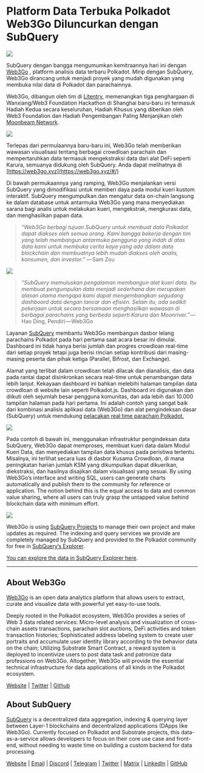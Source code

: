 # Platform Data Terbuka Polkadot Web3Go Diluncurkan dengan SubQuery

![](https://cdn-images-1.medium.com/max/800/1*LVZ_xKn_K5DlTSxqTr-2BA.png)

SubQuery dengan bangga mengumumkan kemitraannya hari ini dengan [Web3Go](https://www.web3go.xyz/) , platform analisis data terbaru Polkadot. Mirip dengan SubQuery, Web3Go dirancang untuk menjadi proyek yang mudah digunakan yang membuka nilai data di Polkadot dan parachainnya.

Web3Go, dibangun oleh tim di [Litentry](https://www.litentry.com/), memenangkan tiga penghargaan di Wanxiang/Web3 Foundation Hackathon di Shanghai baru-baru ini termasuk Hadiah Kedua secara keseluruhan, Hadiah Khusus yang diberikan oleh Web3 Foundation dan Hadiah Pengembangan Paling Menjanjikan oleh [Moonbeam Network](https://moonbeam.network/).

![](https://cdn-images-1.medium.com/max/800/1*QOng9s-Mc62WBElrj6KBmg.gif)

Terlepas dari permulaannya baru-baru ini, Web3Go telah memberikan wawasan visualisasi tentang berbagai crowdloan parachain dan mempertaruhkan data termasuk mengekstraksi data dari alat DeFi seperti Karura, semuanya didukung oleh SubQuery. Anda dapat melihatnya di [https://web3go.xyz](https://web3go.xyz/#/)

Di bawah permukaannya yang ramping, Web3Go menjalankan versi SubQuery yang dimodifikasi untuk memberi daya pada modul kueri kustom interaktif. SubQuery mengumpulkan dan mengatur data on-chain langsung ke dalam database untuk antarmuka Web3Go yang mana menyediakan sarana bagi analis untuk melakukan kueri, mengekstrak, mengkurasi data, dan menghasilkan papan data.

> *“Web3Go berbagi tujuan SubQuery untuk membuat data Polkadot dapat diakses oleh semua orang. Kami bangga bekerja dengan tim yang telah membangun antarmuka pengguna yang indah di atas data kami untuk membuka cerita kaya yang ada dalam data blockchain dan membuatnya lebih mudah diakses oleh analis, konsumen, dan investor.”* — Sam Zou

![](https://cdn-images-1.medium.com/max/800/1*v2Ip-qCB6hkiNiEPY32hrw.png)

> *“SubQuery memuluskan pengalaman membangun alat kueri data. Itu membuat pengumpulan data menjadi sederhana dan merupakan alasan utama mengapa kami dapat mengembangkan segudang dashboard data dengan lancar dan efisien. Selain itu, ada sedikit pekerjaan untuk secara bersamaan menghasilkan wawasan di berbagai parachains yang berbeda seperti Karura dan Moonriver.”* — Hao Ding, Pendiri — Web3Go

Layanan [SubQuery](https://subquery.network/) membantu Web3Go membangun dasbor lelang parachains Polkadot pada hari pertama saat acara besar ini dimulai. Dashboard ini tidak hanya berisi jumlah dan progres crowdloan real-time dari setiap proyek tetapi juga berisi rincian setiap kontribusi dari masing-masing peserta dan pihak ketiga (Parallel, Bifrost, dan Exchange).

Alamat yang terlibat dalam crowdloan telah dilacak dan dianalisis, dan data pada rantai dapat disinkronkan secara real-time untuk penambangan data lebih lanjut. Kekayaan dashboard ini bahkan melebihi halaman tampilan data crowdloan di website lain seperti Polkadot.js. Dashboard ini digunakan dan diikuti oleh sejumlah besar pengguna komunitas, dan ada lebih dari 10.000 tampilan halaman pada hari pertama. Ini adalah contoh yang sangat baik dari kombinasi analisis aplikasi data (Web3Go) dan alat pengindeksan dasar (SubQuery) untuk mendukung [pelacakan real time parachain Polkadot.](https://web3go.xyz/#/ParaChainProfiler4Polkadot?chainType=Polkadot)

![](https://cdn-images-1.medium.com/max/800/1*XM2TalsUm1Z93lV5zFMf9w.png)

Pada contoh di bawah ini, menggunakan infrastruktur pengindeksan data SubQuery, Web3Go dapat memproses, membuat kueri data dalam Modul Kueri Data, dan menyediakan tampilan data khusus pada peristiwa tertentu. Misalnya, ini terlihat secara luas di dasbor Kusama Crowdloan, di mana peningkatan harian jumlah KSM yang dikumpulkan dapat dikuerikan, diekstraksi, dan hasilnya disajikan dalam visualisasi yang sesuai. By using Web3Go’s interface and writing SQL, users can generate charts automatically and publish them to the community for reference or application. The notion behind this is the equal access to data and common value sharing, where all users can truly grasp the untapped value behind blockchain data with minimum effort.

![](https://cdn-images-1.medium.com/max/800/1*Z2g_zEFqOJ3T_2BDDDZT4A.png)

Web3Go is using [SubQuery Projects](https://project.subquery.network/) to manage their own project and make updates as required. The indexing and query services we provide are completely managed by SubQuery and provided to the Polkadot community for free in [SubQuery’s Explorer](https://explorer.subquery.network/).

[You can explore the data in SubQuery Explorer here](https://explorer.subquery.network/subquery/bianyunjian/polkadot-crowdloans).

----------

## About Web3Go

[Web3Go](https://www.web3go.xyz/) is an open data analytics platform that allows users to extract, curate and visualize data with powerful yet easy-to-use tools.

Deeply rooted in the Polkadot ecosystem, Web3Go provides a series of Web 3 data related services: Micro-level analysis and visualization of cross-chain assets transactions, parachain slot auctions, DeFi activities and token transaction histories; Sophisticated address labeling system to create user portraits and accumulate user identity library according to the behavior data on the chain; Utilizing Substrate Smart Contract, a reward system is deployed to incentivize users to post data task and patronize data professions on Web3Go. Altogether, Web3Go will provide the essential technical infrastructure for data applications of all kinds in the Polkadot ecosystem.

[Website](https://web3go.xyz/#/) | [Twitter](http://twitter.com/web3go) | [Github](https://github.com/web3go-xyz)

## About SubQuery

[SubQuery](https://subquery.network/) is a decentralized data aggregation, indexing & querying layer between Layer-1 blockchains and decentralized applications (DApps like Web3Go). Currently focused on Polkadot and Substrate projects, this data-as-a-service allows developers to focus on their core use case and front-end, without needing to waste time on building a custom backend for data processing.

[Website](https://subquery.network/) | [Email](mailto:hello@subquery.network) | [Discord](https://discord.com/invite/78zg8aBSMG) | [Telegram](https://t.me/subquerynetwork) | [Twitter](https://twitter.com/subquerynetwork) | [Matrix](https://matrix.to/#/#subquery:matrix.org) | [LinkedIn](https://www.linkedin.com/company/subquery) | [GitHub](https://github.com/subquery)
